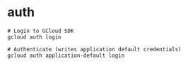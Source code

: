 # auth

```shell
# Login to GCloud SDK
gcloud auth login
```

```shell
# Authenticate (writes application default credentials)
gcloud auth application-default login
```

